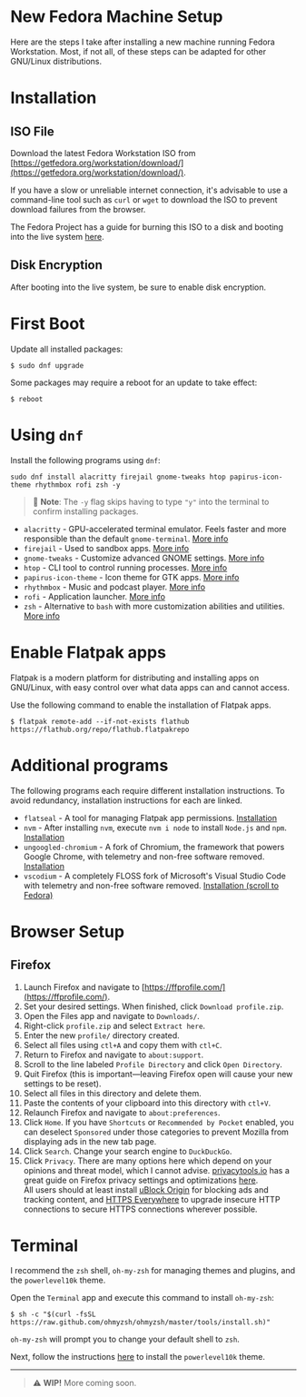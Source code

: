 # New Fedora Machine Setup

Here are the steps I take after installing a new machine running Fedora Workstation. Most, if not all, of these steps can be adapted for other GNU/Linux distributions. 

# Installation
## ISO File
Download the latest Fedora Workstation ISO from [https://getfedora.org/workstation/download/](https://getfedora.org/workstation/download/).

If you have a slow or unreliable internet connection, it's advisable to use a command-line tool such as `curl` or `wget` to download the ISO to prevent download failures from the browser.

The Fedora Project has a guide for burning this ISO to a disk and booting into the live system [here](https://docs.fedoraproject.org/en-US/quick-docs/creating-and-using-a-live-installation-image/index.html).

## Disk Encryption
After booting into the live system, be sure to enable disk encryption. 

# First Boot
Update all installed packages:

```shell
$ sudo dnf upgrade
```

Some packages may require a reboot for an update to take effect:
```shell
$ reboot
```

# Using `dnf`
Install the following programs using `dnf`:
```shell
sudo dnf install alacritty firejail gnome-tweaks htop papirus-icon-theme rhythmbox rofi zsh -y
```
> 📝 **Note**: The `-y` flag skips having to type `"y"` into the terminal to confirm installing packages.

- `alacritty` - GPU-accelerated terminal emulator. Feels faster and more responsible than the default `gnome-terminal`. [More info](https://github.com/alacritty/alacritty)
- `firejail` - Used to sandbox apps. [More info](https://wiki.archlinux.org/title/Firejail)
- `gnome-tweaks` - Customize advanced GNOME settings. [More info](https://wiki.gnome.org/Apps/Tweaks)
- `htop` - CLI tool to control running processes. [More info](https://htop.dev/)
- `papirus-icon-theme` - Icon theme for GTK apps. [More info](https://github.com/PapirusDevelopmentTeam/papirus-icon-theme)
- `rhythmbox` - Music and podcast player. [More info](https://wiki.archlinux.org/title/Rhythmbox)
- `rofi` - Application launcher. [More info](https://github.com/davatorium/rofi)
- `zsh` - Alternative to `bash` with more customization abilities and utilities. [More info](https://zsh.sourceforge.io/)

# Enable Flatpak apps
Flatpak is a modern platform for distributing and installing apps on GNU/Linux, with easy control over what data apps can and cannot access.

Use the following command to enable the installation of Flatpak apps. 

```shell
$ flatpak remote-add --if-not-exists flathub https://flathub.org/repo/flathub.flatpakrepo
```

# Additional programs
The following programs each require different installation instructions. To avoid redundancy, installation instructions for each are linked.

- `flatseal` - A tool for managing Flatpak app permissions. [Installation]()
- `nvm` - After installing `nvm`, execute `nvm i node` to install `Node.js` and `npm`. [Installation](https://github.com/nvm-sh/nvm#about)
- `ungoogled-chromium` - A fork of Chromium, the framework that powers Google Chrome, with telemetry and non-free software removed. [Installation](https://flathub.org/apps/details/com.github.Eloston.UngoogledChromium)
- `vscodium` - A completely FLOSS fork of Microsoft's Visual Studio Code with telemetry and non-free software removed. [Installation (scroll to Fedora)](https://vscodium.com/#install)

# Browser Setup
## Firefox
1. Launch Firefox and navigate to [https://ffprofile.com/](https://ffprofile.com/).
1. Set your desired settings. When finished, click `Download profile.zip`.
1. Open the Files app and navigate to `Downloads/`.
1. Right-click `profile.zip` and select `Extract here`.
1. Enter the new `profile/` directory created.
1. Select all files using `ctl+A` and copy them with `ctl+C`.
1. Return to Firefox and navigate to `about:support`.
1. Scroll to the line labeled `Profile Directory` and click `Open Directory`.
1. Quit Firefox (this is important—leaving Firefox open will cause your new settings to be reset).
1. Select all files in this directory and delete them.
1. Paste the contents of your clipboard into this directory with `ctl+V`.
1. Relaunch Firefox and navigate to `about:preferences`.
1. Click `Home`. If you have `Shortcuts` or `Recommended by Pocket` enabled, you can deselect `Sponsored` under those categories to prevent Mozilla from displaying ads in the new tab page.
1. Click `Search`. Change your search engine to `DuckDuckGo`.
1. Click `Privacy`. There are many options here which depend on your opinions and threat model, which I cannot advise. [privacytools.io](https://privacytools.io) has a great guide on Firefox privacy settings and optimizations [here](https://blog.privacytools.io/firefox-privacy-an-introduction-to-safe/). <br> All users should at least install [uBlock Origin](https://addons.mozilla.org/firefox/addon/ublock-origin/) for blocking ads and tracking content, and [HTTPS Everywhere](https://addons.mozilla.org/firefox/addon/https-everywhere) to upgrade insecure HTTP connections to secure HTTPS connections wherever possible.

# Terminal
I recommend the `zsh` shell, `oh-my-zsh` for managing themes and plugins, and the `powerlevel10k` theme.

Open the `Terminal` app and execute this command to install `oh-my-zsh`:
```shell
$ sh -c "$(curl -fsSL https://raw.github.com/ohmyzsh/ohmyzsh/master/tools/install.sh)"
```
`oh-my-zsh` will prompt you to change your default shell to `zsh`.

Next, follow the instructions [here](https://github.com/romkatv/powerlevel10k#get-started) to install the `powerlevel10k` theme.

---

> ⚠️ **WIP!** More coming soon.
